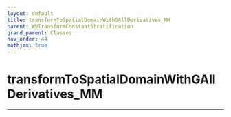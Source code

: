 ```yaml
---
layout: default
title: transformToSpatialDomainWithGAllDerivatives_MM
parent: WVTransformConstantStratification
grand_parent: Classes
nav_order: 44
mathjax: true
---
```


#  transformToSpatialDomainWithGAllDerivatives_MM




---

